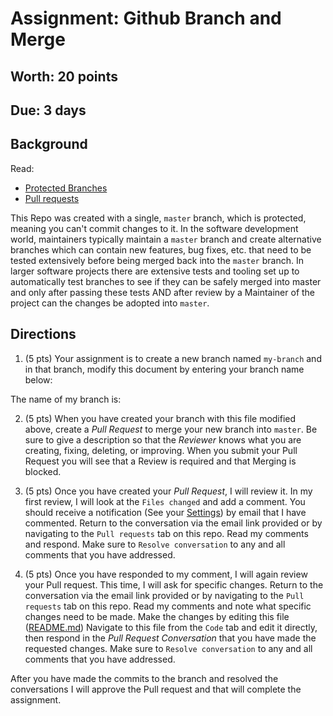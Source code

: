 # Assignment: Github Branch and Merge
## Worth: 20 points
## Due: 3 days

## Background
Read:
- [Protected Branches](https://help.github.com/en/articles/about-protected-branches)
- [Pull requests](https://help.github.com/en/articles/creating-a-pull-request)

This Repo was created with a single, `master` branch, which is protected, meaning you can't commit changes to it. In the
software development world, maintainers typically maintain a `master` branch and create alternative branches which can
contain new features, bug fixes, etc. that need to be tested extensively before being merged back into the `master` branch.
In larger software projects there are extensive tests and tooling set up to automatically test branches to see if they
can be safely merged into master and only after passing these tests AND after review by a Maintainer of the project
can the changes be adopted into `master`.

## Directions

1. (5 pts) Your assignment is to create a new branch named `my-branch` and in that branch, modify this document by entering your 
branch name below:

The name of my branch is: 

2. (5 pts) When you have created your branch with this file modified above, create a *Pull Request* to merge your new branch into `master`.
Be sure to give a description so that the *Reviewer* knows what you are creating, fixing, deleting, or improving. When you submit 
your Pull Request you will see that a Review is required and that Merging is blocked.

3. (5 pts) Once you have created your *Pull Request*, I will review it. In my first review, I will look at the `Files changed` and 
add a comment. You should receive a notification (See your [Settings](https://github.com/settings/notifications)) 
by email that I have commented. Return to the conversation via the email link provided or by navigating to the `Pull requests` tab on this 
repo. Read my comments and respond. Make sure to `Resolve conversation` to any and all comments that you have addressed.

5. (5 pts) Once you have responded to my comment, I will again review your Pull request. This time, I will ask for specific 
changes. Return to the conversation via the email link provided or by navigating to the `Pull requests` tab on this 
repo. Read my comments and note what specific changes need to be made. Make the changes by editing this file ([README.md](README.md)) 
Navigate to this file from the `Code` tab and edit it directly, then respond in the *Pull Request Conversation* that you have
made the requested changes. Make sure to `Resolve conversation` to any and all comments that you have addressed.

After you have made the commits to the branch and resolved the conversations I will approve the Pull request and that will complete the assignment.
